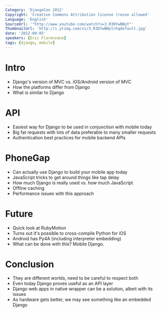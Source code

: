 ```yaml
---
Category: 'DjangoCon 2012'
Copyright: 'Creative Commons Attribution license (reuse allowed'
Language: 'English'
SourceUrl: '"http://www.youtube.com/watch?v=3_R3DYwBWyY"'
ThumbnailUrl: 'http://i.ytimg.com/vi/3_R3DYwBWyY/hqdefault.jpg'
date: '2012-09-05'
speakers: [Eric Florenzano]
tags: [django, mobile]
---
```

# Intro

  * Django's version of MVC vs. iOS/Android version of MVC
  * How the platforms differ from Django
  * What is similar to Django

# API

  * Easiest way for Django to be used in conjunction with mobile today
  * Big fat requests with lots of data preferable to many smaller requests
  * Authentication best practices for mobile backend APIs

# PhoneGap

  * Can actually use Django to build your mobile app today
  * JavaScript tricks to get around things like tap delay
  * How much Django is really used vs. how much JavaScript
  * Offline caching
  * Performance issues with this approach

# Future

  * Quick look at RubyMotion
  * Turns out it's possible to cross-compile Python for iOS
  * Android has Py4A (including interpreter embedding)
  * What can be done with this? Mobile Django.

# Conclusion

  * They are different worlds, need to be careful to respect both
  * Even today Django proves useful as an API layer
  * Django web apps in native wrapper can be a solution, albeit with its issues
  * As hardware gets better, we may see something like an embedded Django

